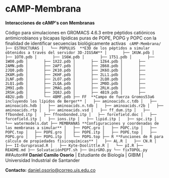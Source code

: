 cAMP-Membrana
=============

**Interacciones de cAMP's con Membranas**

Código para simulaciones en GROMACS 4.6.3 entre péptidos catiónicos antimicrobianos y bicapas lípidicas puras de POPE, POPG y POPC con la finalidad de identificar secuencias biológicamente activas
`` 
cAMP-Membrana/
├── ESTRUCTURAS
│   └── POPULUS  **E3D de los péptidos a simular obtenidos a través del servidor 3D-JIGSAW**
│       ├── 1KUW.pdb
│       ├── 1OT0.pdb
│       ├── 1S6W.pdb
│       ├── 1T51.pdb
│       ├── 1WO0.pdb
│       ├── 1X22.pdb
│       ├── 1Z64.pdb
│       ├── 2AMN.pdb
│       ├── 2AP7.pdb
│       ├── 2B68.pdb
│       ├── 2JQ0.pdb
│       ├── 2K10.pdb
│       ├── 2K6O.pdb
│       ├── 2KAM.pdb
│       ├── 2KHF.pdb
│       ├── 2LL1.pdb
│       ├── 2LNF.pdb
│       ├── 2LO7.pdb
│       ├── 2LQ0.pdb
│       ├── 2LQ1.pdb
│       ├── 2LQA.pdb
│       ├── 2M0D.pdb
│       ├── 2M9I.pdb
│       ├── 2MAG.pdb
│       ├── 2RLH.pdb
│       ├── 2RSH.pdb
│       ├── 3Q8J.pdb
│       ├── 4B19.pdb
│       ├── 4B2U.pdb
│       └── 4BMF.pdb
├── FF  **Campo de fuerza Gromos53a6 incluyendo los lípidos de Berger**
│   ├── aminoacids.c.tdb
│   ├── aminoacids.hdb
│   ├── aminoacids.n.tdb
│   ├── aminoacids.r2b
│   ├── aminoacids.rtp
│   ├── aminoacids.vsd
│   ├── ff_dum.itp
│   ├── ffbonded.itp
│   ├── ffnonbonded.itp
│   ├── forcefield.doc
│   ├── forcefield.itp
│   ├── ions.itp
│   ├── lipid.itp
│   ├── spc.itp
│   └── watermodels.dat
├── MEMBRANAS **Configuraciones y coordenadas de las membranas a simular**
│   ├── POPC.gro
│   ├── POPC.itp
│   ├── POPC.top
│   ├── POPE.gro
│   ├── POPE.itp
│   ├── POPE.top
│   ├── POPG.gro
│   ├── POPG.itp
│   └── POPG.top
├── R **Funciones de R para cálculo de propiedades fisicoquímicas**
│   ├── AL.R
│   ├── CN.R
│   ├── II-Guruprasad.R
│   ├── Kyte-Doolittle.R
│   └── pI.R
├── README.md
├── SolvataciónPEPT.sh
├── UnirGRO.py
└── fixTOPOL.py
`` 
##Autor##
**Daniel Camilo Osorio** |
Estudiante de Biología | GIBIM | Universidad Industrial de Santander 

**Contacto:**
daniel.osorio@correo.uis.edu.co


